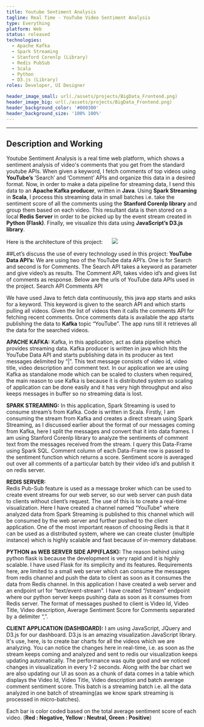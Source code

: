 ```yaml
---
title: Youtube Sentiment Analysis
tagline: Real Time - YouTube Video Sentiment Analysis
type: Everything
platform: Web
status: released
technologies:
  - Apache Kafka
  - Spark Streaming
  - Stanford Corenlp (Library)
  - Redis PubSub
  - Scala
  - Python
  - D3.js (Library)
roles: Developer, UI Designer

header_image_small: url(./assets/projects/BigData_Frontend.png)
header_image_big: url(./assets/projects/BigData_Frontend.png)
header_background_color: '#000300'
header_background_size: '100% 100%'
---
```


-------

## Description and Working
Youtube Sentiment Analysis is a real time web platform, which shows a sentiment analysis of video's comments that you get from the standard youtube APIs.  When given a keyword, I fetch comments of top videos using __YouTube’s__ ‘Search’ and ‘Comment’ APIs and organize this data in a desired format. Now, in order to make a data pipeline for streaming data, I send this data to an __Apache Kafka producer__, written in __Java__. Using __Spark Streaming__ in __Scala__, I process this streaming data in small batches i.e. take the sentiment score of all the comments using the __Stanford Corenlp library__ and group them based on each video. This resultant data is then stored on a local __Redis Server__ in order to be picked up by the event stream created in __Python (Flask)__. Finally, we visualize this data using __JavaScript’s D3.js library__.

Here is the architecture of this project:
<img src='assets/projects/architecture.png' class='media-element center' style='padding-left:20px; padding-right:20px' />

##Let’s discuss the use of every technology used in this project: 
__YouTube Data API’s:__ 
We are using two of the YouTube data API’s. One is for Search and second is for Comments. The Search API takes a keyword as parameter and give video’s as results. The Comment API, takes video id’s and gives list of comments as response. Below are the urls of YouTube data APIs used in the project. 
<a src = "https://www.googleapis.com/youtube/v3/search" >Search API
<a src = "https://www.googleapis.com/youtube/v3/commentThreads" >Comments API

We have used Java to fetch data continuously, this java app starts and asks for a keyword. This keyword is given to the search API and which starts pulling all videos. Given the list of videos then it calls the comments API for fetching recent comments. Once comments data is available the app starts publishing the data to __Kafka__ topic “YouTube”. The app runs till it retrieves all the data for the searched videos.

__APACHE KAFKA:__
Kafka, in this application, act as data pipeline which provides streaming data. Kafka producer is written in java which hits the YouTube Data API and starts publishing data in its producer as text messages delimited by “|”. This text message consists of video id, video title, video description and comment text. 
In our application we are using Kafka as standalone mode which can be scaled to clusters when required, the main reason to use Kafka is because it is distributed system so scaling of application can be done easily and it has very high throughput and also keeps messages in buffer so no streaming data is lost.

__SPARK STREAMING:__ 
In this application, Spark Streaming is used to consume stream’s from Kafka. Code is written in Scala. Firstly, I am consuming the stream from Kafka and creates a direct stream using Spark Streaming, as I discussed earlier about the format of our messages coming from Kafka, here I split the messages and convert that it into data frames. I am using Stanford Corenlp library to analyze the sentiments of comment text from the messages received from the stream. I query this Data-Frame using Spark SQL. Comment column of each Data-Frame row is passed to the sentiment function which returns a score. Sentiment score is averaged out over all comments of a particular batch by their video id’s and publish it on redis server. 

__REDIS SERVER:__  
Redis Pub-Sub feature is used as a message broker which can be used to create event streams for our web server, so our web server can push data to clients without client’s request. The use of this is to create a real-time visualization. Here I have created a channel named “YouTube” where analyzed data from Spark Streaming is published to this channel which will be consumed by the web server and further pushed to the client application. One of the most important reason of choosing Redis is that it can be used as a distributed system, where we can create cluster (multiple instance) which is highly scalable and fast because of in-memory database.

__PYTHON as WEB SERVER SIDE APP(FLASK):__ 
The reason behind using python flask is because the development is very rapid and it is highly scalable. I have used Flask for its simplicity and its features. Requirements here, are limited to a small web server which can consume the messages from redis channel and push the data to client as soon as it consumes the data from Redis channel. In this application I have created a web server and an endpoint url for “text/event-stream”.  I have created “/stream” endpoint where our python server keeps pushing data as soon as it consumes from Redis server. The format of messages pushed to client is Video Id, Video Title, Video description, Average Sentiment Score for Comments separated by a delimiter “,”.

__CLIENT APPLICATION (DASHBOARD):__ 
I am using JavaScript, JQuery and D3.js for our dashboard. D3.js is an amazing visualization JavaScript library. It's use, here, is to create bar charts for all the videos which we are analyzing. You can notice the changes here in real-time, i.e. as soon as the stream keeps coming and analyzed and sent to redis our visualization keeps updating automatically. The performance was quite good and we noticed changes in visualization in every 1-2 seconds. Along with the bar chart we are also updating our UI as soon as a chunk of data comes in a table which displays the Video Id, Video Title, Video description and batch average comment sentiment score. This batch is a streaming batch i.e. all the data analyzed in one batch of streaming(as we know spark streaming is processed in micro-batches).

Each bar is color coded based on the total average sentiment score of each video. (__Red : Negative, Yellow : Neutral, Green : Positive__)
